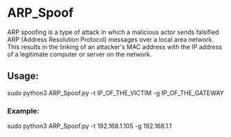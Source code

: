 # ARP_Spoof
ARP spoofing is a type of attack in which a malicious actor sends falsified ARP (Address Resolution Protocol) messages over a local area network.
This results in the linking of an attacker's MAC address with the IP address of a legitimate computer or server on the network.

## Usage:
sudo python3 ARP_Spoof.py -t IP_OF_THE_VICTIM -g IP_OF_THE_GATEWAY

### Example:
sudo python3 ARP_Spoof.py -t 192.168.1.105 -g 192.168.1.1
